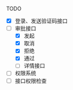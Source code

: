 TODO

- [x] 登录、发送验证码接口
- [ ] 审批接口
  - [x] 发起
  - [x] 取消
  - [x] 拒绝
  - [x] 通过
  - [ ] 详情接口
- [ ] 权限系统
- [ ] 接口权限检查